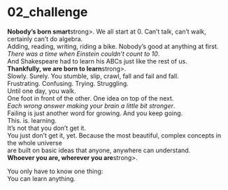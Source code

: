 # 02_challenge
<!DOCTYPE HTML>
<html>
    <head>
        <title>Challenge: You can learn text tags</title>
        <meta charset="utf-8">
    </head>
    <body>
        <p>
        <strong>Nobody’s born smart</strong>strong>. We all start at 0. Can’t talk, can’t walk, certainly can’t do algebra.<br>
        Adding, reading, writing, riding a bike. Nobody’s good at anything at first.<br>
        <em>There was a time when Einstein couldn’t count to 10</em>.<br>
        And Shakespeare had to learn his ABCs just like the rest of us.<br>
        <strong>Thankfully, we are born to learn</strong>strong>.<br>
        Slowly. Surely. You stumble, slip, crawl, fall and fail and fall.<br>
        Frustrating. Confusing. Trying. Struggling.<br>
        Until one day, you walk.<br>
        One foot in front of the other. One idea on top of the next.<br>
        <em>Each wrong answer making your brain a little bit stronger</em>.<br>
        Failing is just another word for growing. And you keep going.<br>
        This. is. learning.<br>
        It’s not that you don’t get it. <br>
        You just don’t get it, yet.
        Because the most beautiful, complex concepts in the whole universe<br>
        are built on basic ideas that anyone, anywhere can understand.<br>
        <strong>Whoever you are, wherever you are</strong>strong>.<br>
        </p>
        <p>
        You only have to know one thing:<br>
        You can learn anything.
        </p>
    </body>
</html>
